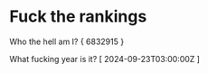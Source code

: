 # Fuck the rankings

Who the hell am I?
{ 6832915 }

What fucking year is it?
[ 2024-09-23T03:00:00Z ]
